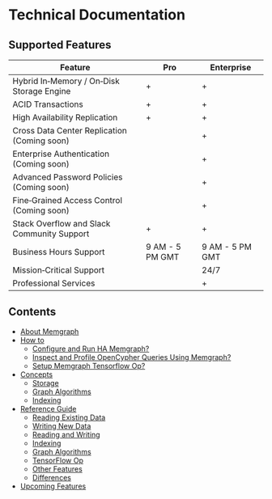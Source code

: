# Technical Documentation

## Supported Features

Feature                                               | Pro             | Enterprise
------------------------------------------------------|-----------------|-----------
Hybrid In&#8209;Memory / On&#8209;Disk Storage Engine |        +        |     +
ACID Transactions                                     |        +        |     +
High Availability Replication                         |        +        |     +
Cross Data Center Replication (Coming soon)           |                 |     +
Enterprise Authentication (Coming soon)               |                 |     +
Advanced Password Policies (Coming soon)              |                 |     +
Fine&#8209;Grained Access Control (Coming soon)       |                 |     +
Stack Overflow and Slack Community Support            |        +        |     +
Business Hours Support                                | 9 AM - 5 PM GMT | 9 AM - 5 PM GMT
Mission&#8209;Critical Support                        |                 |   24/7
Professional Services                                 |                 |     +

[//]: # (When adding a new documentation file, please add it to the list)

## Contents

  * [About Memgraph](#about-memgraph)
  * [How to](how_to_guides/how-to-guides-overview.md)
    * [Configure and Run HA Memgraph?](how_to_guides/configure-and-run-ha-memgraph.md)
    * [Inspect and Profile OpenCypher Queries Using Memgraph?](how_to_guides/explain-profile.md)
    * [Setup Memgraph Tensorflow Op?](how_to_guides/tensorflow-setup.md)
  * [Concepts](concepts/concepts-overview.md)
    * [Storage](concepts/storage.md)
    * [Graph Algorithms](concepts/graph-algorithms.md)
    * [Indexing](concepts/indexing.md)
  * [Reference Guide](reference_guide/reference-overview.md)
    * [Reading Existing Data](reference_guide/reading-existing-data.md)
    * [Writing New Data](reference_guide/writing-new-data.md)
    * [Reading and Writing](reference_guide/reading-and-writing.md)
    * [Indexing](reference_guide/indexing.md)
    * [Graph Algorithms](reference_guide/graph-algorithms.md)
    * [TensorFlow Op](reference_guide/tensorflow.md)
    * [Other Features](reference_guide/other-features.md)
    * [Differences](reference_guide/differences.md)
  * [Upcoming Features](upcoming-features.md)

[//]: # (Nothing should go below the contents section)
